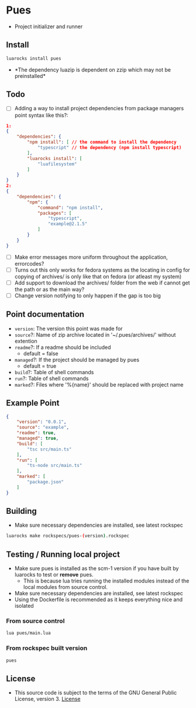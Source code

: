 # Pues
- Project initializer and runner

## Install
```bash
luarocks install pues
```
- \*The dependency luazip is dependent on zzip which may not be preinstalled\*

## Todo
- [ ] Adding a way to install project dependencies from package managers point syntax like this?:
```json
1:
{
    "dependencies": {
        "npm install": [ // the command to install the dependency
            "typescript" // the dependency (npm install typescript)
        ],
        "luarocks install": [
            "luafilesystem"
        ]
    }
}
2:
{
    "dependencies": {
        "npm": {
            "command": "npm install",
            "packages": [
                "typescript",
                "example@2.1.5"
            ]
        }
    }
}
```
- [ ] Make error messages more uniform throughout the application, errorcodes?
- [ ] Turns out this only works for fedora systems as the locating in config for copying of archives/ is only like that on fedora (or atleast my system)
- [ ] Add support to download the archives/ folder from the web if cannot get the path or as the main way?
- [ ] Change version notifying to only happen if the gap is too big

## Point documentation
- `version`: The version this point was made for
- `source`?: Name of zip archive located in '~/.pues/archives/' without extention
- `readme`?: If a readme should be included
    - default = false
- `managed`?: If the project should be managed by pues
    - default = true
- `build`?: Table of shell commands
- `run`?: Table of shell commands
- `marked`?: Files where '%{name}' should be replaced with project name

## Example Point
```json
{
    "version": "0.0.1",
    "source": "example",
    "readme": true,
    "managed": true,
    "build": [
        "tsc src/main.ts"
    ],
    "run": [
        "ts-node src/main.ts"
    ],
    "marked": [
        "package.json"
    ]
}
```

## Building
- Make sure necessary dependencies are installed, see latest rockspec
```bash
luarocks make rockspecs/pues-(version).rockspec
```


## Testing / Running local project
- Make sure pues is installed as the scm-1 version if you have built by luarocks to test or **remove** pues.
    - This is because lua tries running the installed modules instead of the local modules from source control.
- Make sure necessary dependencies are installed, see latest rockspec
- Using the Dockerfile is recommended as it keeps everything nice and isolated

### From source control
```bash
lua pues/main.lua
```

### From rockspec built version
```bash
pues
```
## License
- This source code is subject to the terms of the GNU General Public License, version 3. [License](./LICENSE.md)
